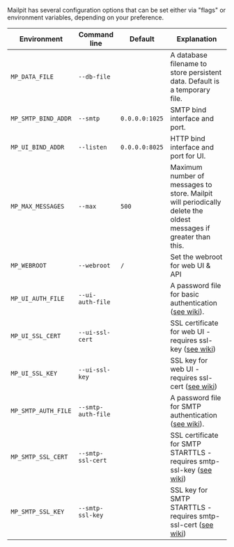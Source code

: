 Mailpit has several configuration options that can be set either via "flags" or environment variables, depending on your preference.

| Environment         | Command line       | Default        | Explanation                                                                                                     |
|---------------------|--------------------|----------------|-----------------------------------------------------------------------------------------------------------------|
| `MP_DATA_FILE`      | `--db-file`        |                | A database filename to store persistent data. Default is a temporary file.                                      |
| `MP_SMTP_BIND_ADDR` | `--smtp`           | `0.0.0.0:1025` | SMTP bind interface and port.                                                                                   |
| `MP_UI_BIND_ADDR`   | `--listen`         | `0.0.0.0:8025` | HTTP bind interface and port for UI.                                                                            |
| `MP_MAX_MESSAGES`   | `--max`            | `500`          | Maximum number of messages to store. Mailpit will periodically delete the oldest messages if greater than this. |
| `MP_WEBROOT`        | `--webroot`        | `/`            | Set the webroot for web UI & API                                                                                |
| `MP_UI_AUTH_FILE`   | `--ui-auth-file`   |                | A password file for basic authentication ([see wiki](Basic-authentication)).                                    |
| `MP_UI_SSL_CERT`    | `--ui-ssl-cert`    |                | SSL certificate for web UI - requires ssl-key ([see wiki](HTTPS))                                               |
| `MP_UI_SSL_KEY`     | `--ui-ssl-key`     |                | SSL key for web UI - requires ssl-cert ([see wiki](HTTPS))                                                      |
| `MP_SMTP_AUTH_FILE` | `--smtp-auth-file` |                | A password file for SMTP authentication ([see wiki](SMTP-with-STARTTLS-and-authentication)).                    |
| `MP_SMTP_SSL_CERT`  | `--smtp-ssl-cert`  |                | SSL certificate for SMTP STARTTLS - requires smtp-ssl-key ([see wiki](SMTP-with-STARTTLS-and-authentication))   |
| `MP_SMTP_SSL_KEY`   | `--smtp-ssl-key`   |                | SSL key for SMTP STARTTLS - requires smtp-ssl-cert ([see wiki](SMTP-with-STARTTLS-and-authentication))          |
